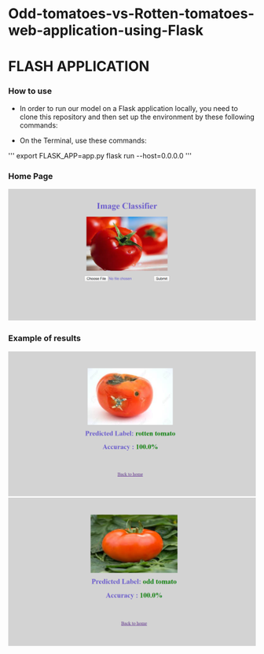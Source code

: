 # Odd-tomatoes-vs-Rotten-tomatoes-web-application-using-Flask

# FLASH APPLICATION #


### How to use ###

* In order to run our model on a Flask application locally, you need to clone this repository and then set up the environment by these    following commands:

* On the Terminal, use these commands:

'''
    export FLASK_APP=app.py
    flask run --host=0.0.0.0
'''



### Home Page ###

<p align="center">

<img src='static/images/1.png'>

</p>

### Example of results ###

<p align="center">

<img src='static/images/2.png'>
<img src='static/images/3.png'>

</p>
